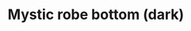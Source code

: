 ---
layout: item
title: Mystic robe bottom (dark)
item-id: 4103
datatable: true
id: 4103
name: "Mystic robe bottom (dark)"
members: true
lowalch: 32000
highalch: 48000
examine: "The lower half of a dark magical robe."
monsters:
  - id: 2
    name: "Aberrant spectre"
    members: true
    combat_level: 96
    wiki_url: "https://oldschool.runescape.wiki/w/Aberrant_spectre"
    drops:
      - quantity: "1"
        rarity: 0.001953125
    image: "https://oldschool.runescape.wiki/images/b/b2/Aberrant_spectre.png?65d6f"
  - id: 7279
    name: "Deviant spectre"
    members: true
    combat_level: 169
    wiki_url: "https://oldschool.runescape.wiki/w/Deviant_spectre"
    drops:
      - quantity: "1"
        rarity: 0.001953125
    image: "https://oldschool.runescape.wiki/images/2/28/Deviant_spectre.png?17609"
  - id: 7402
    name: "Abhorrent spectre"
    members: true
    combat_level: 253
    wiki_url: "https://oldschool.runescape.wiki/w/Abhorrent_spectre"
    drops:
      - quantity: "1"
        rarity: 0.001953125
    image: "https://oldschool.runescape.wiki/images/6/65/Abhorrent_spectre.png?64d32"
  - id: 7403
    name: "Repugnant spectre"
    members: true
    combat_level: 335
    wiki_url: "https://oldschool.runescape.wiki/w/Repugnant_spectre"
    drops:
      - quantity: "1"
        rarity: 0.001953125
    image: "https://oldschool.runescape.wiki/images/4/43/Repugnant_spectre.png?f57eb"
---